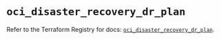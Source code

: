# `oci_disaster_recovery_dr_plan`

Refer to the Terraform Registry for docs: [`oci_disaster_recovery_dr_plan`](https://registry.terraform.io/providers/oracle/oci/7.19.0/docs/resources/disaster_recovery_dr_plan).
